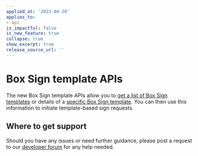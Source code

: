 ```yaml
---
applied_at: '2023-04-20'
applies_to: 
- api
is_impactful: false
is_new_feature: true
collapse: true
show_excerpt: true
release_source_url: ''
---
```


# Box Sign template APIs

The new Box Sign template APIs allow you to [get a list of Box Sign templates][1] or details of a
[specific Box Sign template][2]. 
You can then use this information to initiate template-based sign requests.
## Where to get support

Should you have any issues or need further guidance, please post a request to
our [developer forum][3] for any help needed. 

[1]: e://get-templates
[2]: e://get-templates-id
[3]: https://support.box.com/hc/en-us/community/topics/360001932973-Platform-and-Developer-Forum
